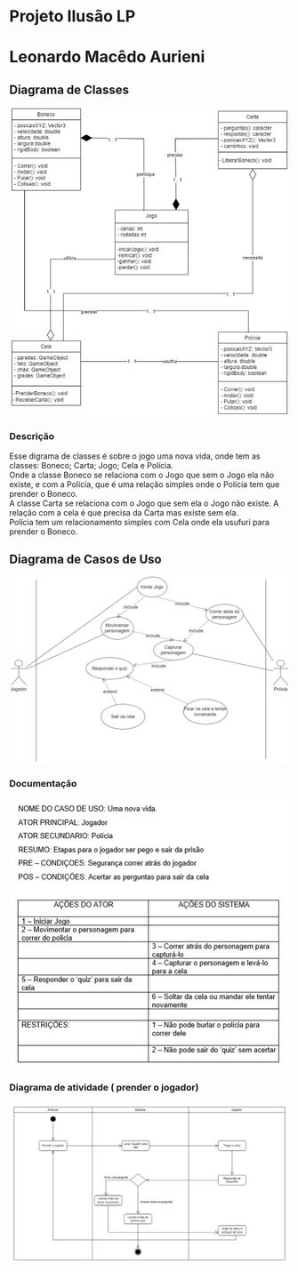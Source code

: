 # Projeto Ilusão LP
# Leonardo Macêdo Aurieni<br>
## Diagrama de Classes
<img src = "img/classe.jpg" > <br>
<h3> Descrição </h3>

Esse digrama de classes é sobre o jogo uma nova vida, onde tem as classes: Boneco; Carta; Jogo; Cela e Polícia.<br>
Onde a classe Boneco se relaciona com o Jogo que sem o Jogo ela não existe, e com a Polícia, que é uma relação simples onde o Polícia tem que prender o Boneco.<br>
A classe Carta se relaciona com o Jogo que sem ela o Jogo não existe. A relação com a cela é que precisa da Carta mas existe sem ela.<br>
Polícia tem um relacionamento simples com Cela onde ela usufuri para prender o Boneco.<br>

<h2>Diagrama de Casos de Uso</h2>
<img src = "img/uso.jpg" ><br>
<h3>Documentação</h3>
<img src = "img/documentacao.jpg" ><br>
<h3>Diagrama de atividade ( prender o jogador) </h3>
<img src = "img/atividade.jpg" >
